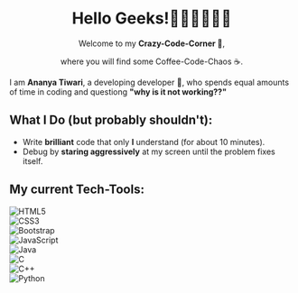 <h1 align="center"> Hello Geeks!👩🏻‍💻🧑🏻‍💻</h1>
<p align="center">Welcome to my <b>Crazy-Code-Corner 🖤</b>,</p>
<p align="center">where you will find some Coffee-Code-Chaos ☕️</b>.</p>

I am **Ananya Tiwari**, a developing developer 🎀, who spends equal amounts of time in coding and questiong **"why is it not working??"** 

## What I Do (but probably shouldn't):  
- Write **brilliant** code that only **I** understand (for about 10 minutes).  
- Debug by **staring aggressively** at my screen until the problem fixes itself.  

## My current Tech-Tools:  
![HTML5](https://upload.wikimedia.org/wikipedia/commons/6/61/HTML5_logo_and_wordmark.svg)  
![CSS3](https://upload.wikimedia.org/wikipedia/commons/d/d5/CSS3_logo_and_wordmark.svg)  
![Bootstrap](https://upload.wikimedia.org/wikipedia/commons/b/b2/Bootstrap_logo.svg)  
![JavaScript](https://upload.wikimedia.org/wikipedia/commons/6/6a/JavaScript-logo.png)  
![Java](https://upload.wikimedia.org/wikipedia/en/3/30/Java_programming_language_logo.svg)  
![C](https://upload.wikimedia.org/wikipedia/commons/1/18/C_Programming_Language.svg)  
![C++](https://upload.wikimedia.org/wikipedia/commons/1/18/ISO_C%2B%2B_Logo.svg)  
![Python](https://upload.wikimedia.org/wikipedia/commons/c/c3/Python-logo-notext.svg)  

